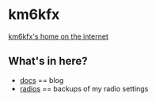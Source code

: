 # km6kfx
[km6kfx's home on the internet](http://km6kfx.us)

## What's in here?
* [docs](https://github.com/russelltadams/km6kfx/tree/master/docs) == blog 
* [radios](https://github.com/russelltadams/km6kfx/tree/master/radios) == backups of my radio settings 

